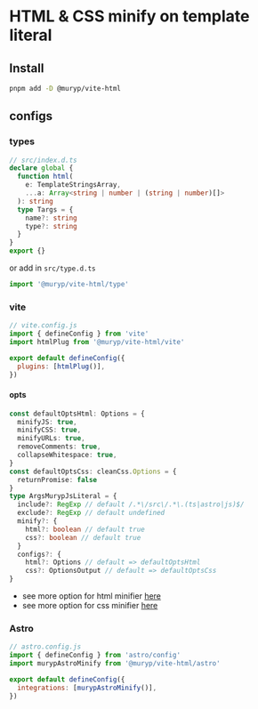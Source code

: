 # HTML & CSS minify on template literal

## Install

```bash
pnpm add -D @muryp/vite-html
```

## configs

### types

```typescript
// src/index.d.ts
declare global {
  function html(
    e: TemplateStringsArray,
    ...a: Array<string | number | (string | number)[]>
  ): string
  type Targs = {
    name?: string
    type?: string
  }
}
export {}
```

or add in `src/type.d.ts`

```typescript
import '@muryp/vite-html/type'

```

### vite

```javascript
// vite.config.js
import { defineConfig } from 'vite'
import htmlPlug from '@muryp/vite-html/vite'

export default defineConfig({
  plugins: [htmlPlug()],
})
```

#### opts

```ts
const defaultOptsHtml: Options = {
  minifyJS: true,
  minifyCSS: true,
  minifyURLs: true,
  removeComments: true,
  collapseWhitespace: true,
}
const defaultOptsCss: cleanCss.Options = {
  returnPromise: false
}
type ArgsMurypJsLiteral = {
  include?: RegExp // default /.*\/src\/.*\.(ts|astro|js)$/
  exclude?: RegExp // default undefined
  minify?: {
    html?: boolean // default true
    css?: boolean // default true
  }
  configs?: {
    html?: Options // default => defaultOptsHtml
    css?: OptionsOutput // default => defaultOptsCss
}

```

- see more option for html minifier [here](https://www.npmjs.com/package/html-minifier-terser)
- see more option for css minifier [here](https://www.npmjs.com/package/clean-css)

### Astro

```javascript
// astro.config.js
import { defineConfig } from 'astro/config'
import murypAstroMinify from '@muryp/vite-html/astro'

export default defineConfig({
  integrations: [murypAstroMinify()],
})
```